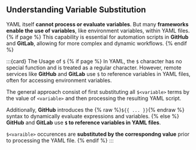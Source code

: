## Understanding Variable Substitution

YAML itself **cannot process or evaluate variables**.
But many **frameworks enable the use of variables**, like environment variables, within YAML files.
{% if page %}
This capability is essential for automation scripts in **GitHub** and **GitLab**, allowing for more complex and dynamic workflows.
{% endif %}

:::{card} The Usage of `$`
{% if page %}
In YAML, the `$` character has no special function and is treated as a regular character.
However, remote services like **GitHub** and **GitLab** use `$` to reference variables in YAML files, often for accessing environment variables.

The general approach consist of first substituting all `$<variable>` terms by the value of `<variable>` and then processing the resulting YAML script.

Additionally, **GitHub** introduces the {% raw %}`${{ ... }}`{% endraw %} syntax to dynamically evaluate expressions and variables.
{% else %}
**GitHub** and **GitLab** use **`$` to reference variables in YAML files**.

`$<varaible>` occurences are **substituted by the correspondng value** prior to processing the YAML file.
{% endif %}
:::
